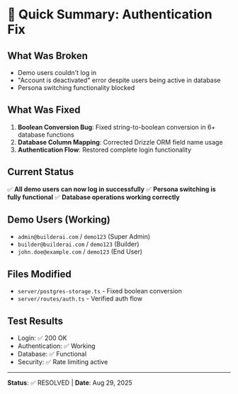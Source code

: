 # 🚀 Quick Summary: Authentication Fix

## What Was Broken
- Demo users couldn't log in
- "Account is deactivated" error despite users being active in database
- Persona switching functionality blocked

## What Was Fixed
1. **Boolean Conversion Bug**: Fixed string-to-boolean conversion in 6+ database functions
2. **Database Column Mapping**: Corrected Drizzle ORM field name usage
3. **Authentication Flow**: Restored complete login functionality

## Current Status
✅ **All demo users can now log in successfully**
✅ **Persona switching is fully functional**
✅ **Database operations working correctly**

## Demo Users (Working)
- `admin@builderai.com` / `demo123` (Super Admin)
- `builder@builderai.com` / `demo123` (Builder)
- `john.doe@example.com` / `demo123` (End User)

## Files Modified
- `server/postgres-storage.ts` - Fixed boolean conversion
- `server/routes/auth.ts` - Verified auth flow

## Test Results
- Login: ✅ 200 OK
- Authentication: ✅ Working
- Database: ✅ Functional
- Security: ✅ Rate limiting active

---
**Status**: ✅ RESOLVED | **Date**: Aug 29, 2025

